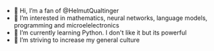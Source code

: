 - 👋 Hi, I’m a fan of @HelmutQualtinger
- 👀 I’m interested in mathematics, neural networks, language models, programming and microelelectronics
- 🌱 I’m currently learning Python. I don't like it but its powerful
- 💞️ I’m striving to increase my general culture


<!---
HelmutQualtinger/HelmutQualtinger is a ✨ special ✨ repository because its `README.md` (this file) appears on your GitHub profile.
You can click the Preview link to take a look at your changes.
--->
